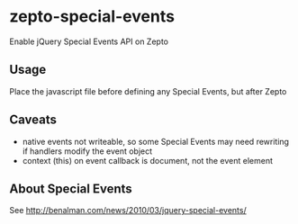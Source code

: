 zepto-special-events
====================

Enable jQuery Special Events API on Zepto

## Usage
Place the javascript file before defining any Special Events, but after Zepto

## Caveats
* native events not writeable, so some Special Events may need rewriting if handlers modify the event object
* context (this) on event callback is document, not the event element

## About Special Events
See http://benalman.com/news/2010/03/jquery-special-events/
